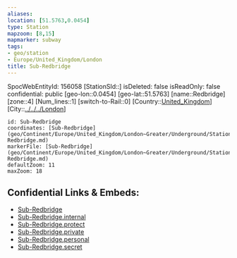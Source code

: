 ```yaml
---
aliases: 
location: [51.5763,0.0454]
type: Station 
mapzoom: [8,15] 
mapmarker: subway 
tags:
- geo/station
- Europe/United_Kingdom/London
title: Sub-Redbridge
---
```

SpocWebEntityId: 156058
[StationSId::]
isDeleted: false
isReadOnly: false
confidential: public
[geo-lon::0.0454]
[geo-lat::51.5763]
[name::Redbridge]
[zone::4]
[Num_lines::1]
[switch-to-Rail::0]
[Country::[United_Kingdom](geo/Continent/Europe/United_Kingdom.md)]
[City::[../../../London](../../../London)]


```leaflet
id: Sub-Redbridge
coordinates: [Sub-Redbridge](geo/Continent/Europe/United_Kingdom/London~Greater/Underground/Station/Sub-Redbridge.md)
markerFile: [Sub-Redbridge](geo/Continent/Europe/United_Kingdom/London~Greater/Underground/Station/Sub-Redbridge.md)
defaultZoom: 11 
maxZoom: 18
```


## Confidential Links & Embeds: 
- [Sub-Redbridge](../../../../../../../../_public/geo/Continent/Europe/United_Kingdom/London~Greater/Underground/Station/Sub-Redbridge.md) 
- [Sub-Redbridge.internal](../../../../../../../../_internal/geo/Continent/Europe/United_Kingdom/London~Greater/Underground/Station/Sub-Redbridge.internal.md) 
- [Sub-Redbridge.protect](../../../../../../../../_protect/geo/Continent/Europe/United_Kingdom/London~Greater/Underground/Station/Sub-Redbridge.protect.md) 
- [Sub-Redbridge.private](../../../../../../../../_private/geo/Continent/Europe/United_Kingdom/London~Greater/Underground/Station/Sub-Redbridge.private.md) 
- [Sub-Redbridge.personal](../../../../../../../../_personal/geo/Continent/Europe/United_Kingdom/London~Greater/Underground/Station/Sub-Redbridge.personal.md) 
- [Sub-Redbridge.secret](../../../../../../../../_secret/geo/Continent/Europe/United_Kingdom/London~Greater/Underground/Station/Sub-Redbridge.secret.md) 

